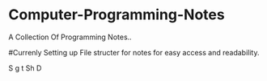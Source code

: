 # Computer-Programming-Notes
A Collection Of Programming Notes..

#Currenly Setting up File structer for notes for easy access and readability.

S
g t
 Sh
D

